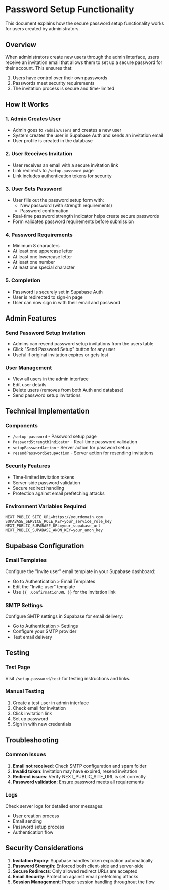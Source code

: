 # Password Setup Functionality

This document explains how the secure password setup functionality works for users created by administrators.

## Overview

When administrators create new users through the admin interface, users receive an invitation email that allows them to set up a secure password for their account. This ensures that:

1. Users have control over their own passwords
2. Passwords meet security requirements
3. The invitation process is secure and time-limited

## How It Works

### 1. Admin Creates User
- Admin goes to `/admin/users` and creates a new user
- System creates the user in Supabase Auth and sends an invitation email
- User profile is created in the database

### 2. User Receives Invitation
- User receives an email with a secure invitation link
- Link redirects to `/setup-password` page
- Link includes authentication tokens for security

### 3. User Sets Password
- User fills out the password setup form with:
  - New password (with strength requirements)
  - Password confirmation
- Real-time password strength indicator helps create secure passwords
- Form validates password requirements before submission

### 4. Password Requirements
- Minimum 8 characters
- At least one uppercase letter
- At least one lowercase letter  
- At least one number
- At least one special character

### 5. Completion
- Password is securely set in Supabase Auth
- User is redirected to sign-in page
- User can now sign in with their email and password

## Admin Features

### Send Password Setup Invitation
- Admins can resend password setup invitations from the users table
- Click "Send Password Setup" button for any user
- Useful if original invitation expires or gets lost

### User Management
- View all users in the admin interface
- Edit user details
- Delete users (removes from both Auth and database)
- Send password setup invitations

## Technical Implementation

### Components
- `/setup-password` - Password setup page
- `PasswordStrengthIndicator` - Real-time password validation
- `setupPasswordAction` - Server action for password setup
- `resendPasswordSetupAction` - Server action for resending invitations

### Security Features
- Time-limited invitation tokens
- Server-side password validation
- Secure redirect handling
- Protection against email prefetching attacks

### Environment Variables Required
```env
NEXT_PUBLIC_SITE_URL=https://yourdomain.com
SUPABASE_SERVICE_ROLE_KEY=your_service_role_key
NEXT_PUBLIC_SUPABASE_URL=your_supabase_url
NEXT_PUBLIC_SUPABASE_ANON_KEY=your_anon_key
```

## Supabase Configuration

### Email Templates
Configure the "Invite user" email template in your Supabase dashboard:
- Go to Authentication > Email Templates
- Edit the "Invite user" template
- Use `{{ .ConfirmationURL }}` for the invitation link

### SMTP Settings
Configure SMTP settings in Supabase for email delivery:
- Go to Authentication > Settings
- Configure your SMTP provider
- Test email delivery

## Testing

### Test Page
Visit `/setup-password/test` for testing instructions and links.

### Manual Testing
1. Create a test user in admin interface
2. Check email for invitation
3. Click invitation link
4. Set up password
5. Sign in with new credentials

## Troubleshooting

### Common Issues
1. **Email not received**: Check SMTP configuration and spam folder
2. **Invalid token**: Invitation may have expired, resend invitation
3. **Redirect issues**: Verify NEXT_PUBLIC_SITE_URL is set correctly
4. **Password validation**: Ensure password meets all requirements

### Logs
Check server logs for detailed error messages:
- User creation process
- Email sending
- Password setup process
- Authentication flow

## Security Considerations

1. **Invitation Expiry**: Supabase handles token expiration automatically
2. **Password Strength**: Enforced both client-side and server-side
3. **Secure Redirects**: Only allowed redirect URLs are accepted
4. **Email Security**: Protection against email prefetching attacks
5. **Session Management**: Proper session handling throughout the flow 